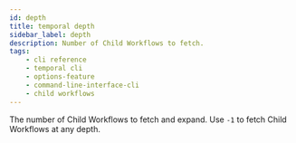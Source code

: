 ```yaml
---
id: depth
title: temporal depth
sidebar_label: depth
description: Number of Child Workflows to fetch.
tags: 
    - cli reference
    - temporal cli
    - options-feature
    - command-line-interface-cli
    - child workflows
---
```


The number of Child Workflows to fetch and expand.
Use `-1` to fetch Child Workflows at any depth.